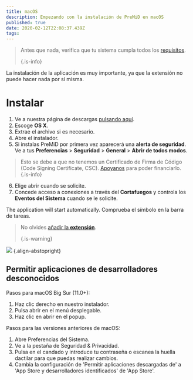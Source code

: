 ```yaml
---
title: macOS
description: Empezando con la instalación de PreMiD en macOS
published: true
date: 2020-02-12T22:08:37.439Z
tags:
---
```


> Antes que nada, verifica que tu sistema cumpla todos los [requisitos](/install/requirements). 
> 
> {.is-info}

La instalación de la aplicación es muy importante, ya que la extensión no puede hacer nada por sí misma.

# Instalar
1. Ve a nuestra página de descargas [pulsando aquí](https://premid.app/downloads).
2. Escoge **OS X**.
3. Extrae el archivo si es necesario.
4. Abre el instalador.
5. Si instalas PreMiD por primera vez aparecerá una **alerta de seguridad**. Ve a tus **Preferencias** > **Seguridad** > **General** > **Abrir de todos modos**.
> Esto se debe a que no tenemos un Certificado de Firma de Código (Code Signing Certificate, CSC). [Apoyanos](https://www.patreon.com/Timeraa) para poder financiarlo.{.is-info}
6. Elige abrir cuando se solicite.
7. Concede acceso a conexiones a través del **Cortafuegos** y controla los **Eventos del Sistema** cuando se le solicite.

The application will start automatically. Comprueba el símbolo en la barra de tareas.

> No olvides [añadir la **extensión**](/install). 
> 
> {.is-warning}

![](https://img.icons8.com/color/2x/mac-logo.png) {.align-abstopright}

## Permitir aplicaciones de desarrolladores desconocidos
Pasos para macOS Big Sur (11.0+):
1. Haz clic derecho en nuestro instalador.
2. Pulsa abrir en el menú desplegable.
3. Haz clic en abrir en el popup.

Pasos para las versiones anteriores de macOS:
1. Abre Preferencias del Sistema.
2. Ve a la pestaña de Seguridad & Privacidad.
3. Pulsa en el candado y introduce tu contraseña o escanea la huella dactilar para que puedas realizar cambios.
4. Cambia la configuración de 'Permitir aplicaciones descargadas de' a 'App Store y desarrolladores identificados' de 'App Store'.